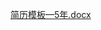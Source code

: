 

[简历模板—5年.docx](https://www.yuque.com/attachments/yuque/0/2024/docx/5378072/1712064398124-4f16f2a4-4547-4f42-978f-e895cdc04b23.docx)

